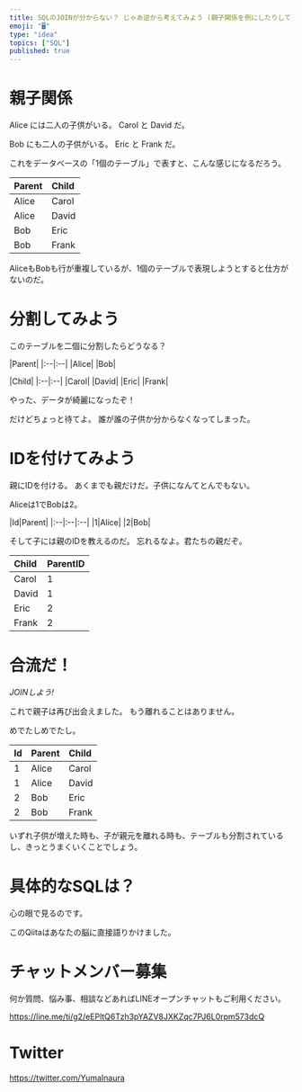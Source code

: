 ```yaml
---
title: SQLのJOINが分からない？ じゃあ逆から考えてみよう (親子関係を例にしたりして) 
emoji: "🖥"
type: "idea"
topics: ["SQL"]
published: true
---
```


# 親子関係

Alice には二人の子供がいる。
Carol と David だ。

Bob にも二人の子供がいる。
Eric と Frank だ。

これをデータベースの「1個のテーブル」で表すと、こんな感じになるだろう。

|Parent|Child|
|:--|:--|
|Alice|Carol|
|Alice|David|
|Bob|Eric|
|Bob|Frank|

AliceもBobも行が重複しているが、1個のテーブルで表現しようとすると仕方がないのだ。


# 分割してみよう

このテーブルを二個に分割したらどうなる？


|Parent|
|:--|:--|
|Alice|
|Bob|

|Child|
|:--|:--|
|Carol|
|David|
|Eric|
|Frank|

やった、データが綺麗になったぞ！

だけどちょっと待てよ。
誰が誰の子供か分からなくなってしまった。

# IDを付けてみよう

親にIDを付ける。
あくまでも親だけだ。子供になんてとんでもない。

Aliceは1でBobは2。

|Id|Parent|
|:--|:--|:--|
|1|Alice|
|2|Bob|

そして子には親のIDを教えるのだ。
忘れるなよ。君たちの親だぞ。

|Child|ParentID|
|:--|:--|
|Carol|1|
|David|1|
|Eric|2|
|Frank|2|

# 合流だ！

*JOINしよう!*

これで親子は再び出会えました。
もう離れることはありません。

めでたしめでたし。

|Id|Parent|Child|
|:--|:--|:--|
|1|Alice|Carol|
|1|Alice|David|
|2|Bob|Eric|
|2|Bob|Frank|

いずれ子供が増えた時も、子が親元を離れる時も、テーブルも分割されているし、きっとうまくいくことでしょう。

# 具体的なSQLは？

心の眼で見るのです。

このQiitaはあなたの脳に直接語りかけました。









<!-- Update From Qiita API -->

# チャットメンバー募集


何か質問、悩み事、相談などあればLINEオープンチャットもご利用ください。

https://line.me/ti/g2/eEPltQ6Tzh3pYAZV8JXKZqc7PJ6L0rpm573dcQ





# Twitter


https://twitter.com/YumaInaura


<!-- Update From Qiita API -->


